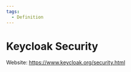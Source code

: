 ```yaml
---
tags:
  - Definition
---
```


# Keycloak Security

Website: <https://www.keycloak.org/security.html>
